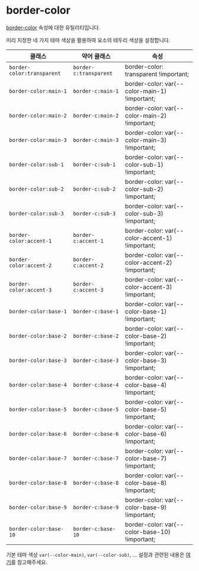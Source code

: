 # border-color

[border-color](https://developer.mozilla.org/en-US/docs/Web/CSS/border-color) 속성에 대한 유틸리티입니다.

미리 지정한 네 가지 테마 색상을 활용하여 요소의 테두리 색상을 설정합니다.

<table>
  <thead>
    <tr>
      <th scope="col">클래스</th>
      <th scope="col">약어 클래스</th>
      <th scope="col">속성</th>
    </tr>
  </thead>
  <tbody>
  <!-- border-color: transparent -->
<tr>
  <td><code>border-color:transparent</code></td>
  <td><code>border-c:transparent</code></td>
  <td><span class="code">border-color: transparent !important;</span></td>
</tr>

<!-- border-color: main-1 -->
<tr>
  <td><code>border-color:main-1</code></td>
  <td><code>border-c:main-1</code></td>
  <td><span class="code">border-color: var(--color-main-1) !important;</span></td>
</tr>

<!-- border-color: main-2 -->
<tr>
  <td><code>border-color:main-2</code></td>
  <td><code>border-c:main-2</code></td>
  <td><span class="code">border-color: var(--color-main-2) !important;</span></td>
</tr>

<!-- border-color: main-3 -->
<tr>
  <td><code>border-color:main-3</code></td>
  <td><code>border-c:main-3</code></td>
  <td><span class="code">border-color: var(--color-main-3) !important;</span></td>
</tr>

<!-- border-color: sub-1 -->
<tr>
  <td><code>border-color:sub-1</code></td>
  <td><code>border-c:sub-1</code></td>
  <td><span class="code">border-color: var(--color-sub-1) !important;</span></td>
</tr>

<!-- border-color: sub-2 -->
<tr>
  <td><code>border-color:sub-2</code></td>
  <td><code>border-c:sub-2</code></td>
  <td><span class="code">border-color: var(--color-sub-2) !important;</span></td>
</tr>

<!-- border-color: sub-3 -->
<tr>
  <td><code>border-color:sub-3</code></td>
  <td><code>border-c:sub-3</code></td>
  <td><span class="code">border-color: var(--color-sub-3) !important;</span></td>
</tr>

<!-- border-color: accent-1 -->
<tr>
  <td><code>border-color:accent-1</code></td>
  <td><code>border-c:accent-1</code></td>
  <td><span class="code">border-color: var(--color-accent-1) !important;</span></td>
</tr>

<!-- border-color: accent-2 -->
<tr>
  <td><code>border-color:accent-2</code></td>
  <td><code>border-c:accent-2</code></td>
  <td><span class="code">border-color: var(--color-accent-2) !important;</span></td>
</tr>

<!-- border-color: accent-3 -->
<tr>
  <td><code>border-color:accent-3</code></td>
  <td><code>border-c:accent-3</code></td>
  <td><span class="code">border-color: var(--color-accent-3) !important;</span></td>
</tr>

<!-- border-color: base-1 -->
<tr>
  <td><code>border-color:base-1</code></td>
  <td><code>border-c:base-1</code></td>
  <td><span class="code">border-color: var(--color-base-1) !important;</span></td>
</tr>

<!-- border-color: base-2 -->
<tr>
  <td><code>border-color:base-2</code></td>
  <td><code>border-c:base-2</code></td>
  <td><span class="code">border-color: var(--color-base-2) !important;</span></td>
</tr>

<!-- border-color: base-3 -->
<tr>
  <td><code>border-color:base-3</code></td>
  <td><code>border-c:base-3</code></td>
  <td><span class="code">border-color: var(--color-base-3) !important;</span></td>
</tr>

<!-- border-color: base-4 -->
<tr>
  <td><code>border-color:base-4</code></td>
  <td><code>border-c:base-4</code></td>
  <td><span class="code">border-color: var(--color-base-4) !important;</span></td>
</tr>

<!-- border-color: base-5 -->
<tr>
  <td><code>border-color:base-5</code></td>
  <td><code>border-c:base-5</code></td>
  <td><span class="code">border-color: var(--color-base-5) !important;</span></td>
</tr>

<!-- border-color: base-6 -->
<tr>
  <td><code>border-color:base-6</code></td>
  <td><code>border-c:base-6</code></td>
  <td><span class="code">border-color: var(--color-base-6) !important;</span></td>
</tr>

<!-- border-color: base-7 -->
<tr>
  <td><code>border-color:base-7</code></td>
  <td><code>border-c:base-7</code></td>
  <td><span class="code">border-color: var(--color-base-7) !important;</span></td>
</tr>

<!-- border-color: base-8 -->
<tr>
  <td><code>border-color:base-8</code></td>
  <td><code>border-c:base-8</code></td>
  <td><span class="code">border-color: var(--color-base-8) !important;</span></td>
</tr>

<!-- border-color: base-9 -->
<tr>
  <td><code>border-color:base-9</code></td>
  <td><code>border-c:base-9</code></td>
  <td><span class="code">border-color: var(--color-base-9) !important;</span></td>
</tr>

<!-- border-color: base-10 -->
<tr>
  <td><code>border-color:base-10</code></td>
  <td><code>border-c:base-10</code></td>
  <td><span class="code">border-color: var(--color-base-10) !important;</span></td>
</tr>

  </tbody>

</table>

기본 테마 색상 `var(--color-main)`, `var(--color-sub)`, ... 설정과 관련된 내용은 [여기](../../variables/theme-colors.md)를 참고해주세요.
